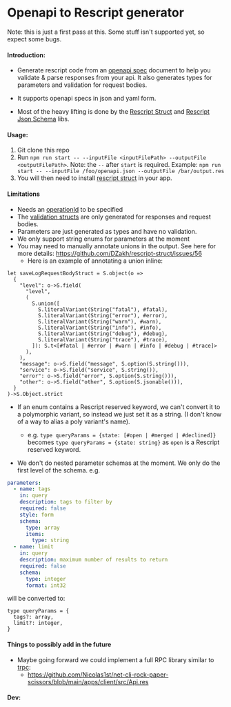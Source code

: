 # Openapi to Rescript generator

Note: this is just a first pass at this. Some stuff isn't supported yet, so expect some bugs.

#### Introduction:

- Generate rescript code from an [openapi spec](https://spec.openapis.org/oas/v3.1.0) document to help you validate & parse responses from your api. It also generates types for parameters and validation for request bodies.

- It supports openapi specs in json and yaml form.

- Most of the heavy lifting is done by the [Rescript Struct](https://github.com/DZakh/rescript-struct) and [Rescript Json Schema](https://github.com/DZakh/rescript-json-schema) libs.

#### Usage:

1. Git clone this repo
2. Run `npm run start -- --inputFile <inputFilePath> --outputFile <outputFilePath>`. Note: the `--` after `start` is required. Example: `npm run start -- --inputFile /foo/openapi.json --outputFile /bar/output.res`
3. You will then need to install [rescript struct](https://github.com/DZakh/rescript-struct#install) in your app.

#### Limitations

- Needs an [operationId](https://spec.openapis.org/oas/v3.1.0#fixed-fields-7) to be specified
- The [validation structs](https://github.com/DZakh/rescript-struct) are only generated for responses and request bodies.
- Parameters are just generated as types and have no validation.
- We only support string enums for parameters at the moment
- You may need to manually annotate unions in the output. See here for more details: https://github.com/DZakh/rescript-struct/issues/56
  - Here is an example of annotating a union inline:

```rescript
let saveLogRequestBodyStruct = S.object(o =>
  {
    "level": o->S.field(
      "level",
      (
        S.union([
          S.literalVariant(String("fatal"), #fatal),
          S.literalVariant(String("error"), #error),
          S.literalVariant(String("warn"), #warn),
          S.literalVariant(String("info"), #info),
          S.literalVariant(String("debug"), #debug),
          S.literalVariant(String("trace"), #trace),
        ]): S.t<[#fatal | #error | #warn | #info | #debug | #trace]>
      ),
    ),
    "message": o->S.field("message", S.option(S.string())),
    "service": o->S.field("service", S.string()),
    "error": o->S.field("error", S.option(S.string())),
    "other": o->S.field("other", S.option(S.jsonable())),
  }
)->S.Object.strict
```

- If an enum contains a Rescript reserved keyword, we can't convert it to a polymorphic variant, so instead we just set it as a string. (I don't know of a way to alias a poly variant's name).

  - e.g. `type queryParams = {state: [#open | #merged | #declined]}` becomes `type queryParams = {state: string}` as `open` is a Rescript reserved keyword.

- We don't do nested parameter schemas at the moment. We only do the first level of the schema. e.g.

```yaml
parameters:
  - name: tags
    in: query
    description: tags to filter by
    required: false
    style: form
    schema:
      type: array
      items:
        type: string
  - name: limit
    in: query
    description: maximum number of results to return
    required: false
    schema:
      type: integer
      format: int32
```

will be converted to:

```
type queryParams = {
  tags?: array,
  limit?: integer,
}
```

#### Things to possibly add in the future

- Maybe going forward we could implement a full RPC library similar to [trpc](https://trpc.io/):
  - https://github.com/Nicolas1st/net-cli-rock-paper-scissors/blob/main/apps/client/src/Api.res

#### Dev:
